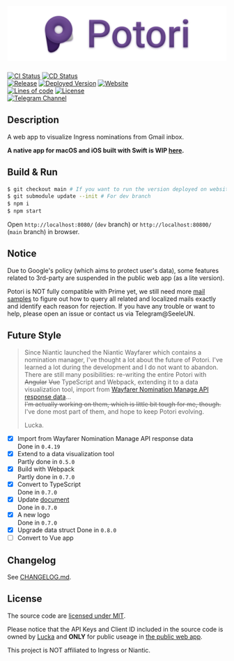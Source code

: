 # ![](./src/assets/title.png)
[![CI Status](https://img.shields.io/github/workflow/status/lucka-me/potori/CI?label=CI&logo=github-actions&logoColor=white)](https://github.com/lucka-me/potori/actions?query=workflow%3ACI "CI Workflow")
[![CD Status](https://img.shields.io/github/workflow/status/lucka-me/potori/CD?label=CD&logo=github-actions&logoColor=white)](https://github.com/lucka-me/potori/actions?query=workflow%3ACD "CD Workflow")  
[![Release](https://img.shields.io/github/v/release/lucka-me/potori)](https://github.com/lucka-me/potori/releases/latest "Last release")
[![Deployed Version](https://img.shields.io/github/package-json/v/lucka-me/potori/main?label=deployed)](https://github.com/lucka-me/potori/tree/main "Main Branch")
[![Website](https://img.shields.io/website?url=https%3A%2F%2Fpotori.lucka.moe)](https://potori.lucka.moe "Website")  
[![Lines of code](https://img.shields.io/tokei/lines/github/lucka-me/potori)](https://github.com/lucka-me/potori "Repository")
[![License](https://img.shields.io/github/license/lucka-me/potori)](./LICENSE "License")  
[![Telegram Channel](https://img.shields.io/badge/telegram-channel-37aee2?logo=telegram)](https://t.me/potori "Telegram Channel")

## Description

A web app to visualize Ingress nominations from Gmail inbox.

**A native app for macOS and iOS built with Swift is WIP [here](https://github.com/lucka-me/potori-swift).**

## Build & Run
```sh
$ git checkout main # If you want to run the version deployed on website
$ git submodule update --init # For dev branch
$ npm i
$ npm start
```

Open `http://localhost:8080/` (`dev` branch) or `http://localhost:80800/` (`main` branch) in browser.

## Notice
Due to Google's policy (which aims to protect user's data), some features related to 3rd-party are suspended in the public web app (as a lite version).

Potori is NOT fully compatible with Prime yet, we still need more [mail samples](https://github.com/lucka-me/potori-umi/tree/main/samples) to figure out how to query all related and localized mails exactly and identify each reason for rejection. If you have any trouble or want to help, please open an issue or contact us via Telegram@SeeleUN.

## Future Style
> Since Niantic launched the Niantic Wayfarer which contains a nomination manager, I've thought a lot about the future of Potori. I've learned a lot during the development and I do not want to abandon.  
> There are still many posibilities: re-writing the entire Potori with ~~Angular~~ ~~Vue~~ TypeScript and Webpack, extending it to a data visualization tool, import from [Wayfarer Nomination Manage API response data](https://wayfarer.nianticlabs.com/api/v1/vault/manage)...  
> ~~I'm actually working on them, which is little bit tough for me, though.~~ I've done most part of them, and hope to keep Potori evolving.
> 
> Lucka.

- [x] Import from Wayfarer Nomination Manage API response data  
  Done in `0.4.19`
- [x] Extend to a data visualization tool  
  Partly done in `0.5.0`
- [x] Build with Webpack  
  Partly done in `0.7.0`
- [x] Convert to TypeScript  
  Done in `0.7.0`
- [x] Update [document](./docs)  
  Done in `0.7.0`
- [x] A new logo  
  Done in `0.7.0`
- [x] Upgrade data struct
  Done in `0.8.0`
- [ ] Convert to Vue app

## Changelog
See [CHANGELOG.md](./CHANGELOG.md).

## License
The source code are [licensed under MIT](./LICENSE).

Please notice that the API Keys and Client ID included in the source code is owned by [Lucka](https://github.com/lucka-me) and **ONLY** for public useage in [the public web app](https://potori.lucka.moe).

This project is NOT affiliated to Ingress or Niantic.